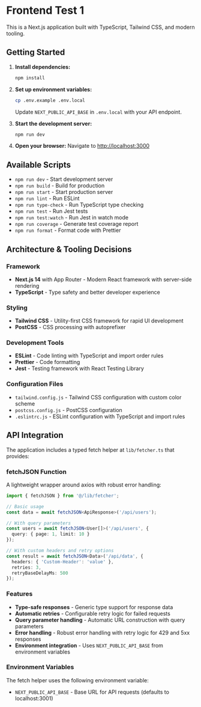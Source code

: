 # Frontend Test 1

This is a Next.js application built with TypeScript, Tailwind CSS, and modern tooling.

## Getting Started

1. **Install dependencies:**
   ```bash
   npm install
   ```

2. **Set up environment variables:**
   ```bash
   cp .env.example .env.local
   ```
   Update `NEXT_PUBLIC_API_BASE` in `.env.local` with your API endpoint.

3. **Start the development server:**
   ```bash
   npm run dev
   ```

4. **Open your browser:**
   Navigate to [http://localhost:3000](http://localhost:3000)

## Available Scripts

- `npm run dev` - Start development server
- `npm run build` - Build for production
- `npm run start` - Start production server
- `npm run lint` - Run ESLint
- `npm run type-check` - Run TypeScript type checking
- `npm run test` - Run Jest tests
- `npm run test:watch` - Run Jest in watch mode
- `npm run coverage` - Generate test coverage report
- `npm run format` - Format code with Prettier

## Architecture & Tooling Decisions

### Framework
- **Next.js 14** with App Router - Modern React framework with server-side rendering
- **TypeScript** - Type safety and better developer experience

### Styling
- **Tailwind CSS** - Utility-first CSS framework for rapid UI development
- **PostCSS** - CSS processing with autoprefixer

### Development Tools
- **ESLint** - Code linting with TypeScript and import order rules
- **Prettier** - Code formatting
- **Jest** - Testing framework with React Testing Library

### Configuration Files
- `tailwind.config.js` - Tailwind CSS configuration with custom color scheme
- `postcss.config.js` - PostCSS configuration
- `.eslintrc.js` - ESLint configuration with TypeScript and import rules

## API Integration

The application includes a typed fetch helper at `lib/fetcher.ts` that provides:

### fetchJSON Function

A lightweight wrapper around axios with robust error handling:

```typescript
import { fetchJSON } from '@/lib/fetcher';

// Basic usage
const data = await fetchJSON<ApiResponse>('/api/users');

// With query parameters
const users = await fetchJSON<User[]>('/api/users', {
  query: { page: 1, limit: 10 }
});

// With custom headers and retry options
const result = await fetchJSON<Data>('/api/data', {
  headers: { 'Custom-Header': 'value' },
  retries: 3,
  retryBaseDelayMs: 500
});
```

### Features
- **Type-safe responses** - Generic type support for response data
- **Automatic retries** - Configurable retry logic for failed requests
- **Query parameter handling** - Automatic URL construction with query parameters
- **Error handling** - Robust error handling with retry logic for 429 and 5xx responses
- **Environment integration** - Uses `NEXT_PUBLIC_API_BASE` from environment variables

### Environment Variables

The fetch helper uses the following environment variable:
- `NEXT_PUBLIC_API_BASE` - Base URL for API requests (defaults to localhost:3001)
